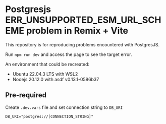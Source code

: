 # Postgresjs ERR_UNSUPPORTED_ESM_URL_SCHEME problem in Remix + Vite

This repository is for reproducing problems encountered with PostgresJS.

Run `npm run dev` and access the page to see the target error.

An environment that could be recreated:
- Ubuntu 22.04.3 LTS with WSL2
- Nodejs 20.12.0 with asdf v0.13.1-0586b37

## Pre-required

Create `.dev.vars` file and set connection string to `DB_URI`

```
DB_URI="postgres://[CONNECTION_STRING]"
```